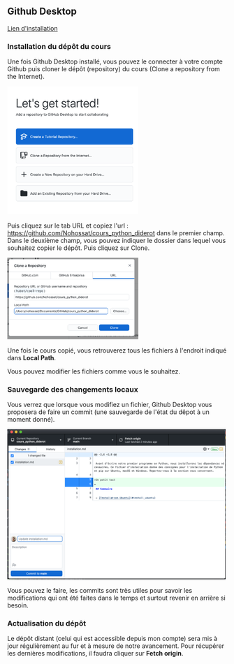 ## Github Desktop

[Lien d'installation](https://desktop.github.com/)

### Installation du dépôt du cours

Une fois Github Desktop installé, vous pouvez le connecter à votre compte Github puis cloner le dépôt (repository) du cours (Clone a repository from the Internet). 

<img src="imgs/github_desktop_start.png" width="300">

Puis cliquez sur le tab URL et copiez l'url : https://github.com/Nohossat/cours_python_diderot dans le premier champ. Dans le deuxième champ, vous pouvez indiquer le dossier dans lequel vous souhaitez copier le dépôt. Puis cliquez sur Clone.

<img src="imgs/github_desktop_clone.png" width="300">

Une fois le cours copié, vous retrouverez tous les fichiers à l'endroit indiqué dans **Local Path**.

Vous pouvez modifier les fichiers comme vous le souhaitez. 

### Sauvegarde des changements locaux

Vous verrez que lorsque vous modifiez un fichier, Github Desktop vous proposera de faire un commit (une sauvegarde de l'état du dêpot à un moment donné).

<img src="imgs/github_desktop_commit.png" width="500">

Vous pouvez le faire, les commits sont très utiles pour savoir les modifications qui ont été faites dans le temps et surtout revenir en arrière si besoin. 

### Actualisation du dépôt

Le dépôt distant (celui qui est accessible depuis mon compte) sera mis à jour régulièrement au fur et à mesure de notre avancement. Pour récupérer les dernières modifications, il faudra cliquer sur **Fetch origin**.